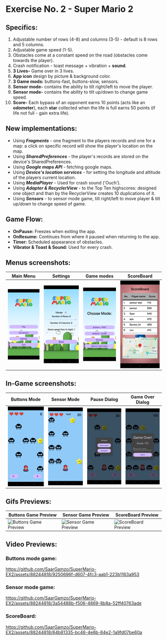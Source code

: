 # Exercise No. 2 - Super Mario 2

## Specifics:
1. Adjustable number of rows (4-8) and columns (3-5) - default is 8 rows and 5 columns.
2. Adjustable game speed (1-5).
3. Obstacles come at a constant speed on the road (obstacles come towards the player).
4. Crash notification - toast message + vibration + **sound**.
5. **3 Lives-** Game over in 3 lives.
6. **App icon** design by picture & background color.
7. **3 Game mods:** buttons-fast, buttons-slow, sensors.
8. **Sensor mode-** contains the ability to tilt right/left to move the player.
9. **Sensor mode-** contains the ability to tilt up/down to change game speed.
10. **Score-** Each bypass of an opponent earns 10 points (acts like an **odometer**), each **star** collected when the life is full earns 50 points (if life not full - gain extra life).

## New implementations:
* Using ***Fragments*** - one fragment to the players records and one for a map: a click on specific record will show the player's location on the map.
* Using ***SharedPreferences*** - the player's records are stored on the device's SharedPreferences.
* Using ***Google maps API*** - fetching google maps.
* Using ***Device's location services*** - for setting the longitude and altitude of the players current location.
* Using ***MediaPlayer*** - Used for crash sound ('Ouch').
* Using ***Adapter & RecyclerView*** - to the Top Ten highscores: designed one object and than by the RecyclerView creates 10 duplications of it.
* Using ***Sensors*** - to sensor mode game, tilt right/left to move player & tilt up/down to change speed of game.
## Game Flow:
- **OnPause:** Freezes when exiting the app.
- **OnResume:** Continues from where it paused when returning to the app.
- **Timer:** Scheduled appearance of obstacles.
- **Vibrator & Toast & Sound:** Used for every crash.

## Menus screenshots:

| Main Menu | Settings | Game modes | ScoreBoard |
| --- | --- | --- | --- |
| <img src="media/MainMenu.jpeg" alt="Main Menu" width="200"/> | <img src="media/settings.jpeg" alt="Settings" width="200"/> | <img src="media/GameMenu.jpeg" alt="Game modes" width="200"/> | <img src="media/ScoreBoard.jpeg" alt="ScoreBoard" width="200"/> |

## In-Game screenshots:

| Buttons Mode | Sensor Mode | Pause Dialog | Game Over Dialog |
| --- | --- | --- | --- |
| <img src="media/ButtonsGame.jpeg" alt="Buttons Mode" width="200"/> | <img src="media/SensorGame.jpeg" alt="Sensor Mode" width="200"/> | <img src="media/PauseDialog.jpeg" alt="Pause Dialog" width="200"/> | <img src="media/GameOverDialog.jpeg" alt="Game Over Dialog" width="200"/> |

## Gifs Previews:

| Buttons Game Preview | Sensor Game Preview | ScoreBoard Preview |
| --- | --- | --- |
| <img src="https://github.com/SaarGamzo/SuperMario-EX2/assets/88244818/985ba927-a80d-4d39-9728-c38cf4167a1b" alt="Buttons Game Preview" width="200"/> | <img src="https://github.com/SaarGamzo/SuperMario-EX2/assets/88244818/6c2ae249-6c87-40ba-a849-71507a2b9d53" alt="Sensor Game Preview" width="200"/> | <img src="https://github.com/SaarGamzo/SuperMario-EX2/assets/88244818/99718729-7bf9-4d26-be70-e43772b79628" alt="ScoreBoard Preview" width="200"/> |

## Video Previews:

### Buttons mode game:
https://github.com/SaarGamzo/SuperMario-EX2/assets/88244818/9250696f-d607-4fc3-aab1-223b1163a953
### Sensor mode game:
https://github.com/SaarGamzo/SuperMario-EX2/assets/88244818/3a54488b-f506-4869-8b8a-52ff40763ade
### ScoreBoard:
https://github.com/SaarGamzo/SuperMario-EX2/assets/88244818/64b81335-bc46-4e6b-84e2-1a9fd07be60a
